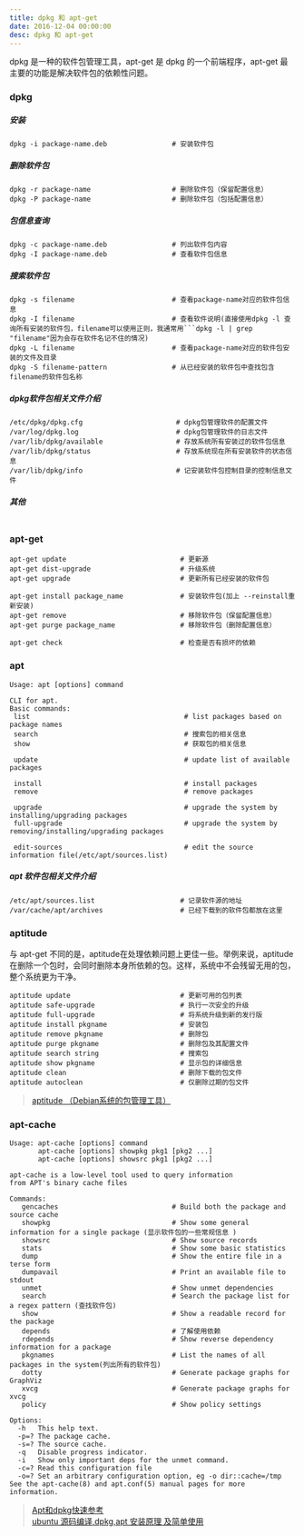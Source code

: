 ```yaml
---
title: dpkg 和 apt-get
date: 2016-12-04 00:00:00
desc: dpkg 和 apt-get
---
```


dpkg 是一种的软件包管理工具，apt-get 是 dpkg 的一个前端程序，apt-get 最主要的功能是解决软件包的依赖性问题。

<!--more-->

### dpkg



##### 安装
``` Shell
dpkg -i package-name.deb                # 安装软件包 
```

##### 删除软件包
``` Shell
dpkg -r package-name                    # 删除软件包（保留配置信息）
dpkg -P package-name                    # 删除软件包（包括配置信息）
```


##### 包信息查询
```
dpkg -c package-name.deb                # 列出软件包内容
dpkg -I package-name.deb                # 查看软件包信息
```

    
##### 搜索软件包
``` Shell
dpkg -s filename                        # 查看package-name对应的软件包信息
dpkg -I filename                        # 查看软件说明(直接使用dpkg -l 查询所有安装的软件包，filename可以使用正则，我通常用```dpkg -l | grep "filename"因为会存在软件名记不住的情况)
dpkg -L filename                        # 查看package-name对应的软件包安装的文件及目录
dpkg -S filename-pattern                # 从已经安装的软件包中查找包含filename的软件包名称
```



##### dpkg软件包相关文件介绍
```
/etc/dpkg/dpkg.cfg                       # dpkg包管理软件的配置文件
/var/log/dpkg.log                        # dpkg包管理软件的日志文件
/var/lib/dpkg/available                  # 存放系统所有安装过的软件包信息
/var/lib/dpkg/status                     # 存放系统现在所有安装软件的状态信息
/var/lib/dpkg/info                       # 记安装软件包控制目录的控制信息文件
```

##### 其他

```

```

### apt-get

```
apt-get update                            # 更新源
apt-get dist-upgrade                      # 升级系统
apt-get upgrade                           # 更新所有已经安装的软件包  
  
apt-get install package_name              # 安装软件包(加上 --reinstall重新安装)
apt-get remove                            # 移除软件包（保留配置信息）
apt-get purge package_name                # 移除软件包（删除配置信息）
  
apt-get check                             # 检查是否有损坏的依赖
```



### apt

```Shell
Usage: apt [options] command

CLI for apt.
Basic commands:
 list                                      # list packages based on package names
 search                                    # 搜索包的相关信息  
 show                                      # 获取包的相关信息

 update                                    # update list of available packages

 install                                   # install packages
 remove                                    # remove packages

 upgrade                                   # upgrade the system by installing/upgrading packages
 full-upgrade                              # upgrade the system by removing/installing/upgrading packages

 edit-sources                              # edit the source information file(/etc/apt/sources.list)

```

##### apt 软件包相关文件介绍
```
/etc/apt/sources.list                     # 记录软件源的地址
/var/cache/apt/archives                   # 已经下载到的软件包都放在这里
```



### aptitude 

与 apt-get 不同的是，aptitude在处理依赖问题上更佳一些。举例来说，aptitude在删除一个包时，会同时删除本身所依赖的包。这样，系统中不会残留无用的包，整个系统更为干净。
```
aptitude update                           # 更新可用的包列表
aptitude safe-upgrade                     # 执行一次安全的升级
aptitude full-upgrade                     # 将系统升级到新的发行版
aptitude install pkgname                  # 安装包
aptitude remove pkgname                   # 删除包
aptitude purge pkgname                    # 删除包及其配置文件
aptitude search string                    # 搜索包
aptitude show pkgname                     # 显示包的详细信息
aptitude clean                            # 删除下载的包文件
aptitude autoclean                        # 仅删除过期的包文件
```

> [aptitude （Debian系统的包管理工具）](http://baike.baidu.com/link?url=b7OUyTP7eNemuKiuyTJkj_DjBwwJK2pFKi4XKqnxlE5yVktFM37QWtKIL_vRJwzqB_7iLSk-2dSOG0nT-v4_YvvyiakVm8tSbt3pCqPxdxe)




### apt-cache
```
Usage: apt-cache [options] command
       apt-cache [options] showpkg pkg1 [pkg2 ...]
       apt-cache [options] showsrc pkg1 [pkg2 ...]

apt-cache is a low-level tool used to query information
from APT's binary cache files

Commands:
   gencaches                            # Build both the package and source cache
   showpkg                              # Show some general information for a single package (显示软件包的一些常规信息 )
   showsrc                              # Show source records
   stats                                # Show some basic statistics   
   dump                                 # Show the entire file in a terse form
   dumpavail                            # Print an available file to stdout
   unmet                                # Show unmet dependencies
   search                               # Search the package list for a regex pattern (查找软件包)
   show                                 # Show a readable record for the package
   depends                              # 了解使用依赖
   rdepends                             # Show reverse dependency information for a package
   pkgnames                             # List the names of all packages in the system(列出所有的软件包)
   dotty                                # Generate package graphs for GraphViz
   xvcg                                 # Generate package graphs for xvcg
   policy                               # Show policy settings

Options:
  -h   This help text.
  -p=? The package cache.
  -s=? The source cache.
  -q   Disable progress indicator.
  -i   Show only important deps for the unmet command.
  -c=? Read this configuration file
  -o=? Set an arbitrary configuration option, eg -o dir::cache=/tmp
See the apt-cache(8) and apt.conf(5) manual pages for more information.
```




> [Apt和dpkg快速参考](http://wiki.ubuntu.org.cn/Apt%E5%92%8Cdpkg%E5%BF%AB%E9%80%9F%E5%8F%82%E8%80%83)    
> [ubuntu 源码编译,dpkg,apt 安装原理 及简单使用](http://www.jianshu.com/p/45fa3d6b2e8d )  